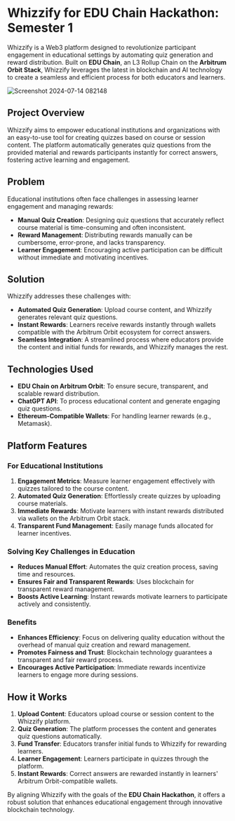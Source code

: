 # Whizzify for EDU Chain Hackathon: Semester 1

Whizzify is a Web3 platform designed to revolutionize participant engagement in educational settings by automating quiz generation and reward distribution. Built on **EDU Chain**, an L3 Rollup Chain on the **Arbitrum Orbit Stack**, Whizzify leverages the latest in blockchain and AI technology to create a seamless and efficient process for both educators and learners.

![Screenshot 2024-07-14 082148](https://github.com/user-attachments/assets/1b696e22-50df-478d-9bdb-8252bdff58ef)

## Project Overview

Whizzify aims to empower educational institutions and organizations with an easy-to-use tool for creating quizzes based on course or session content. The platform automatically generates quiz questions from the provided material and rewards participants instantly for correct answers, fostering active learning and engagement.

## Problem

Educational institutions often face challenges in assessing learner engagement and managing rewards:
- **Manual Quiz Creation**: Designing quiz questions that accurately reflect course material is time-consuming and often inconsistent.
- **Reward Management**: Distributing rewards manually can be cumbersome, error-prone, and lacks transparency.
- **Learner Engagement**: Encouraging active participation can be difficult without immediate and motivating incentives.

## Solution

Whizzify addresses these challenges with:
- **Automated Quiz Generation**: Upload course content, and Whizzify generates relevant quiz questions.
- **Instant Rewards**: Learners receive rewards instantly through wallets compatible with the Arbitrum Orbit ecosystem for correct answers.
- **Seamless Integration**: A streamlined process where educators provide the content and initial funds for rewards, and Whizzify manages the rest.

## Technologies Used

- **EDU Chain on Arbitrum Orbit**: To ensure secure, transparent, and scalable reward distribution.
- **ChatGPT API**: To process educational content and generate engaging quiz questions.
- **Ethereum-Compatible Wallets**: For handling learner rewards (e.g., Metamask).

## Platform Features

### For Educational Institutions

1. **Engagement Metrics**: Measure learner engagement effectively with quizzes tailored to the course content.
2. **Automated Quiz Generation**: Effortlessly create quizzes by uploading course materials.
3. **Immediate Rewards**: Motivate learners with instant rewards distributed via wallets on the Arbitrum Orbit stack.
4. **Transparent Fund Management**: Easily manage funds allocated for learner incentives.

### Solving Key Challenges in Education

- **Reduces Manual Effort**: Automates the quiz creation process, saving time and resources.
- **Ensures Fair and Transparent Rewards**: Uses blockchain for transparent reward management.
- **Boosts Active Learning**: Instant rewards motivate learners to participate actively and consistently.

### Benefits

- **Enhances Efficiency**: Focus on delivering quality education without the overhead of manual quiz creation and reward management.
- **Promotes Fairness and Trust**: Blockchain technology guarantees a transparent and fair reward process.
- **Encourages Active Participation**: Immediate rewards incentivize learners to engage more during sessions.

## How it Works

1. **Upload Content**: Educators upload course or session content to the Whizzify platform.
2. **Quiz Generation**: The platform processes the content and generates quiz questions automatically.
3. **Fund Transfer**: Educators transfer initial funds to Whizzify for rewarding learners.
4. **Learner Engagement**: Learners participate in quizzes through the platform.
5. **Instant Rewards**: Correct answers are rewarded instantly in learners' Arbitrum Orbit-compatible wallets.

By aligning Whizzify with the goals of the **EDU Chain Hackathon**, it offers a robust solution that enhances educational engagement through innovative blockchain technology.
